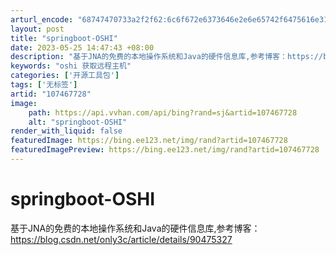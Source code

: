 ```yaml
---
arturl_encode: "68747470733a2f2f62:6c6f672e6373646e2e6e65742f6475616e3139365f3131382f:61727469636c652f64657461696c732f313037343637373238"
layout: post
title: "springboot-OSHI"
date: 2023-05-25 14:47:43 +08:00
description: "基于JNA的免费的本地操作系统和Java的硬件信息库,参考博客：https://blog.csdn."
keywords: "oshi 获取远程主机"
categories: ['开源工具包']
tags: ['无标签']
artid: "107467728"
image:
    path: https://api.vvhan.com/api/bing?rand=sj&artid=107467728
    alt: "springboot-OSHI"
render_with_liquid: false
featuredImage: https://bing.ee123.net/img/rand?artid=107467728
featuredImagePreview: https://bing.ee123.net/img/rand?artid=107467728
---
```


# springboot-OSHI

基于JNA的免费的本地操作系统和Java的硬件信息库,参考博客：
<https://blog.csdn.net/only3c/article/details/90475327>